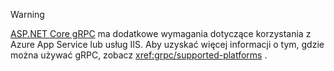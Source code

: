 > [!WARNING]
> [ASP.NET Core gRPC](xref:grpc/index) ma dodatkowe wymagania dotyczące korzystania z Azure App Service lub usług IIS. Aby uzyskać więcej informacji o tym, gdzie można używać gRPC, zobacz <xref:grpc/supported-platforms> .
